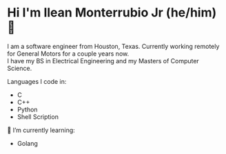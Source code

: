 # Hi I'm Ilean Monterrubio Jr (he/him) 👋

I am a software engineer from Houston, Texas. Currently working remotely for General Motors for a couple years now.<br>
I have my BS in Electrical Engineering and my Masters of Computer Science. 

Languages I code in:
- C
- C++
- Python
- Shell Scription

🌱 I’m currently learning:
- Golang

<!--
Tools
https://img.shields.io/badge/-Debian-CE0058?style=flat-square&logo=debian&logoColor=white
https://img.shields.io/badge/-Ubuntu-F05032?style=flat-square&logo=ubuntu&logoColor=white
https://img.shields.io/badge/-Git-F05032?style=flat-square&logo=git&logoColor=white
https://img.shields.io/badge/-Jira-0052CC?style=flat-square&logo=jira&logoColor=white

https://img.shields.io/badge/-Docker-46a2f1?style=flat-square&logo=docker&logoColor=white


Languages
https://img.shields.io/badge/-C%20Language-BFC2C5?style=flat-square&logo=c&logoColor=white
https://img.shields.io/badge/-C++%20Language-5E97D0?style=flat-square&logo=cplusplus&logoColor=white
https://img.shields.io/badge/-Python-4B8BBE?style=flat-square&logo=python&logoColor=white
https://img.shields.io/badge/-Shell%20Scripting-293137?style=flat-square&logo=&logoColor=white
https://img.shields.io/badge/-HTML5-E34F26?style=flat-square&logo=html5&logoColor=white

https://img.shields.io/badge/-Golang-29BEB0?style=flat-square&logo=go&logoColor=white

socials
https://img.shields.io/badge/-LinkedIn-0e76a8?style=flat-square&logo=linkedin&logoColor=white
https://img.shields.io/badge/-GitHub-333?style=flat-square&logo=github&logoColor=white

>
